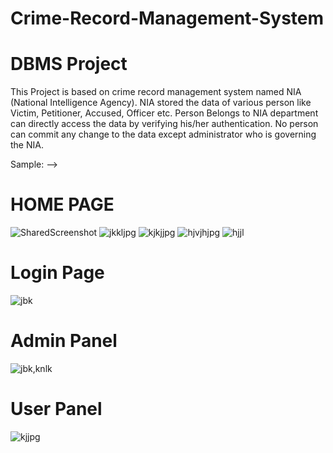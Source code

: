 # Crime-Record-Management-System

# DBMS Project

This Project is based on crime record management system named NIA (National Intelligence Agency).
NIA stored the data of various person like Victim, Petitioner, Accused, Officer etc. Person Belongs to NIA department can directly access the data by verifying his/her authentication. No person can commit any change to the data except administrator who is governing the NIA. 

Sample: -->
<h1> HOME PAGE </h1>

![SharedScreenshot](https://user-images.githubusercontent.com/36730768/93243668-2542fb80-f7a6-11ea-8d08-a2c73a409798.jpg)
![jkkljpg](https://user-images.githubusercontent.com/36730768/93244515-7d2e3200-f7a7-11ea-89ba-6bc13f4a52f3.jpg)
![kjkjjpg](https://user-images.githubusercontent.com/36730768/93244543-87503080-f7a7-11ea-9270-9dab4d606342.jpg)
![hjvjhjpg](https://user-images.githubusercontent.com/36730768/93244541-86b79a00-f7a7-11ea-9bef-d7cc36ef55f6.jpg)
![hjjl](https://user-images.githubusercontent.com/36730768/93244537-85866d00-f7a7-11ea-8492-56f2d3d38ed1.jpg)

<h1> Login Page </h1>

![jbk](https://user-images.githubusercontent.com/36730768/93244803-ee6de500-f7a7-11ea-83f5-e2fd2216a294.jpg)


<h1> Admin Panel </h1>

![jbk,knlk](https://user-images.githubusercontent.com/36730768/93245033-49074100-f7a8-11ea-8bed-2498460b424b.jpg)

<h1> User Panel </h1>

![kjjpg](https://user-images.githubusercontent.com/36730768/93245039-4ad10480-f7a8-11ea-8382-418f83a5a5de.jpg)
